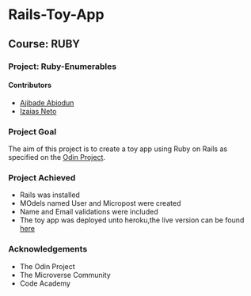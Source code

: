 # Rails-Toy-App
## Course: RUBY
### Project: Ruby-Enumerables

#### Contributors
* [Ajibade Abiodun](https://github.com/Tripple-A)
* [Izaias Neto](https://github.com/abruzy)

### Project Goal

The aim of this project is to create a toy app using Ruby on Rails as specified on the [Odin Project](https://www.learnenough.com/ruby-on-rails-4th-edition-tutorial/toy_app#fig-toy_app_production).



### Project Achieved
* Rails was installed
* MOdels named User and Micropost were created
* Name and Email validations were included
* The  toy app was deployed unto heroku,the live version can be found [here](https://rocky-inlet-00340.herokuapp.com)


### Acknowledgements
* The Odin Project
* The Microverse Community
* Code Academy

